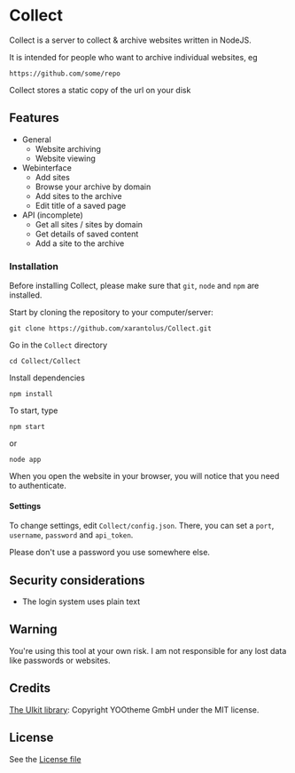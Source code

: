 # CollectCollect is a server to collect & archive websites written in NodeJS.It is intended for people who want to archive individual websites, eg```https://github.com/some/repo```Collect stores a static copy of the url on your disk## Features   * General      * Website archiving      * Website viewing   * Webinterface      * Add sites      * Browse your archive by domain      * Add sites to the archive      * Edit title of a saved page   * API (incomplete)      * Get all sites / sites by domain      * Get details of saved content      * Add a site to the archive### InstallationBefore installing Collect, please make sure that `git`, `node` and `npm` are installed.Start by cloning the repository to your computer/server:```git clone https://github.com/xarantolus/Collect.git```Go in the `Collect` directory```cd Collect/Collect```Install dependencies```npm install```To start, type```npm start```or ```node app```When you open the website in your browser, you will notice that you need to authenticate.#### SettingsTo change settings, edit `Collect/config.json`. There, you can set a `port`, `username`, `password` and `api_token`.Please don't use a password you use somewhere else. ## Security considerations   * The login system uses plain text## WarningYou're using this tool at your own risk. I am not responsible for any lost data like passwords or websites.## Credits   [The UIkit library](https://github.com/uikit/uikit): Copyright YOOtheme GmbH under the MIT license.## LicenseSee the [License file](LICENSE)
